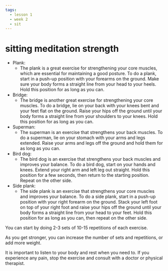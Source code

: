 ```yaml
---
tags:
  - lesson 1 
  - week 2 
  - sit 
---
```

# sitting meditation strength

- Plank:
  - The plank is a great exercise for strengthening your core muscles, which are essential for maintaining a good posture. To do a plank, start in a push-up position with your forearms on the ground. Make sure your body forms a straight line from your head to your heels. Hold this position for as long as you can.
- Bridge:
  - The bridge is another great exercise for strengthening your core muscles. To do a bridge, lie on your back with your knees bent and your feet flat on the ground. Raise your hips off the ground until your body forms a straight line from your shoulders to your knees. Hold this position for as long as you can.
- Superman: 
  - The superman is an exercise that strengthens your back muscles. To do a superman, lie on your stomach with your arms and legs extended. Raise your arms and legs off the ground and hold them for as long as you can.
- Bird dog:
  - The bird dog is an exercise that strengthens your back muscles and improves your balance. To do a bird dog, start on your hands and knees. Extend your right arm and left leg out straight. Hold this position for a few seconds, then return to the starting position. Repeat on the other side.
- Side plank:
  - The side plank is an exercise that strengthens your core muscles and improves your balance. To do a side plank, start in a push-up position with your right forearm on the ground. Stack your left foot on top of your right foot and raise your hips off the ground until your body forms a straight line from your head to your feet. Hold this position for as long as you can, then repeat on the other side.

You can start by doing 2-3 sets of 10-15 repetitions of each exercise.

As you get stronger, you can increase the number of sets and repetitions, or add more weight.

It is important to listen to your body and rest when you need to.
If you experience any pain, stop the exercise and consult with a doctor or physical therapist.
